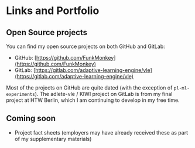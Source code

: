 # Links and Portfolio

## Open Source projects

You can find my open source projects on both GitHub and GitLab:
- GitHub: [https://github.com/FunkMonkey](https://github.com/FunkMonkey)
- GitLab: [https://gitlab.com/adaptive-learning-engine/vle](https://gitlab.com/adaptive-learning-engine/vle)

Most of the projects on GitHub are quite dated (with the exception of `pl-ml-experiments`). The adlete-vle / KIWI 
project on GitLab is from my final project at HTW Berlin, which I am continuing to develop in my free time.

## Coming soon

- Project fact sheets (employers may have already received these as part of my supplementary materials)
